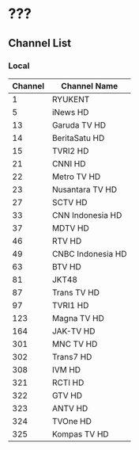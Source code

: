 # ???
## Channel List
### Local
Channel | Channel Name
-- | --
1 | RYUKENT
5 | iNews HD
13 | Garuda TV HD
14 | BeritaSatu HD
15 | TVRI2 HD
21 | CNNI HD
22 | Metro TV HD
23 | Nusantara TV HD
27 | SCTV HD
33 | CNN Indonesia HD
37 | MDTV HD
46 | RTV HD
49 | CNBC Indonesia HD
63 | BTV HD
81 | JKT48
87 | Trans TV HD
97 | TVRI1 HD
123 | Magna TV HD
164 | JAK-TV HD
301 | MNC TV HD
302 | Trans7 HD
308 | IVM HD
321 | RCTI HD
322 | GTV HD
323 | ANTV HD
324 | TVOne HD
325 | Kompas TV HD
